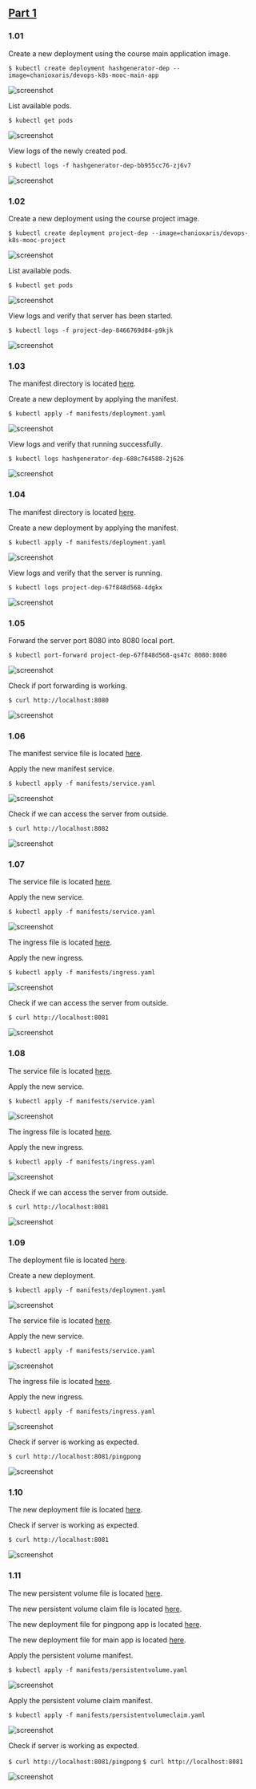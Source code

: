 ## [Part 1](https://devopswithkubernetes.com/part-1)

### 1.01

Create a new deployment using the course main application image.

`$ kubectl create deployment hashgenerator-dep --image=chanioxaris/devops-k8s-mooc-main-app`

![screenshot](1.01/img/1.01_create_deployment.png)

List available pods.

`$ kubectl get pods`

![screenshot](1.01/img/1.01_list_pods.png)

View logs of the newly created pod.

`$ kubectl logs -f hashgenerator-dep-bb955cc76-zj6v7`

![screenshot](1.01/img/1.01_log_pod.png)

### 1.02

Create a new deployment using the course project image.

`$ kubectl create deployment project-dep --image=chanioxaris/devops-k8s-mooc-project`

![screenshot](1.02/img/1.02_create_deployment.png)

List available pods.

`$ kubectl get pods`

![screenshot](1.02/img/1.02_list_pods.png)

View logs and verify that server has been started.

`$ kubectl logs -f project-dep-8466769d84-p9kjk`

![screenshot](1.02/img/1.02_log_pod.png)

### 1.03

The manifest directory is located [here](../src/main-application/manifests).

Create a new deployment by applying the manifest.

`$ kubectl apply -f manifests/deployment.yaml`

![screenshot](1.03/img/1.03_apply_manifest.png)

View logs and verify that running successfully.

`$ kubectl logs hashgenerator-dep-688c764588-2j626`

![screenshot](1.03/img/1.03_log_pod.png)

### 1.04

The manifest directory is located [here](../src/project/manifests).

Create a new deployment by applying the manifest.

`$ kubectl apply -f manifests/deployment.yaml`

![screenshot](1.04/img/1.04_apply_manifest.png)

View logs and verify that the server is running.

`$ kubectl logs project-dep-67f848d568-4dgkx`

![screenshot](1.04/img/1.04_log_pod.png)

### 1.05

Forward the server port 8080 into 8080 local port.

`$ kubectl port-forward project-dep-67f848d568-qs47c 8080:8080`

![screenshot](1.05/img/1.05_port_forward.png)

Check if port forwarding is working.

`$ curl http://localhost:8080`

![screenshot](1.05/img/1.05_curl.png)

### 1.06

The manifest service file is located [here](../src/project/manifests/service.yaml).

Apply the new manifest service.

`$ kubectl apply -f manifests/service.yaml`

![screenshot](1.06/img/1.06_apply_service.png)

Check if we can access the server from outside.

`$ curl http://localhost:8082`

![screenshot](1.06/img/1.06_curl.png)

### 1.07

The service file is located [here](../src/main-application/manifests/service.yaml).

Apply the new service.

`$ kubectl apply -f manifests/service.yaml`

![screenshot](1.07/img/1.07_apply_service.png)

The ingress file is located [here](../src/main-application/manifests/ingress.yaml).

Apply the new ingress.

`$ kubectl apply -f manifests/ingress.yaml`

![screenshot](1.07/img/1.07_apply_ingress.png)

Check if we can access the server from outside.

`$ curl http://localhost:8081`

![screenshot](1.07/img/1.07_curl.png)

### 1.08

The service file is located [here](../src/project/manifests/service.yaml).

Apply the new service.

`$ kubectl apply -f manifests/service.yaml`

![screenshot](1.08/img/1.08_apply_service.png)

The ingress file is located [here](../src/project/manifests/ingress.yaml).

Apply the new ingress.

`$ kubectl apply -f manifests/ingress.yaml`

![screenshot](1.08/img/1.08_apply_ingress.png)

Check if we can access the server from outside.

`$ curl http://localhost:8081`

![screenshot](1.08/img/1.08_curl.png)

### 1.09

The deployment file is located [here](../src/ping-pong-app/manifests/deployment.yaml).

Create a new deployment.

`$ kubectl apply -f manifests/deployment.yaml`

![screenshot](1.09/img/1.09_apply_deployment.png)

The service file is located [here](../src/ping-pong-app/manifests/service.yaml).

Apply the new service.

`$ kubectl apply -f manifests/service.yaml`

![screenshot](1.09/img/1.09_apply_service.png)

The ingress file is located [here](../src/ping-pong-app/manifests/ingress.yaml).

Apply the new ingress.

`$ kubectl apply -f manifests/ingress.yaml`

![screenshot](1.09/img/1.09_apply_ingress.png)

Check if server is working as expected.

`$ curl http://localhost:8081/pingpong`

![screenshot](1.09/img/1.09_curl.png)

### 1.10

The new deployment file is located [here](../src/main-application/manifests/deployment.yaml).

Check if server is working as expected.

`$ curl http://localhost:8081`

![screenshot](1.10/img/1.10_curl.png)

### 1.11

The new persistent volume file is located [here](../src/main-application/manifests/persistentvolume.yaml).

The new persistent volume claim file is located [here](../src/main-application/manifests/persistentvolumeclaim.yaml).

The new deployment file for pingpong app is located [here](../src/ping-pong-app/manifests/deployment.yaml).

The new deployment file for main app is located [here](../src/main-application/manifests/deployment-persistent.yaml).

Apply the persistent volume manifest.

`$ kubectl apply -f manifests/persistentvolume.yaml`

![screenshot](1.11/img/1.11_apply_persistentvolume.png)

Apply the persistent volume claim manifest.

`$ kubectl apply -f manifests/persistentvolumeclaim.yaml`

![screenshot](1.11/img/1.11_apply_persistentvolumeclaim.png)

Check if server is working as expected.

`$ curl http://localhost:8081/pingpong`
`$ curl http://localhost:8081`

![screenshot](1.11/img/1.11_curl.png)